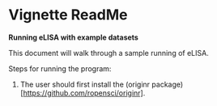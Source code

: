 # Vignette ReadMe

**Running eLISA with example datasets**   

This document will walk through a sample running of eLISA. 

Steps for running the program:  
1) The user should first install the (originr package)[https://github.com/ropensci/originr].
    

